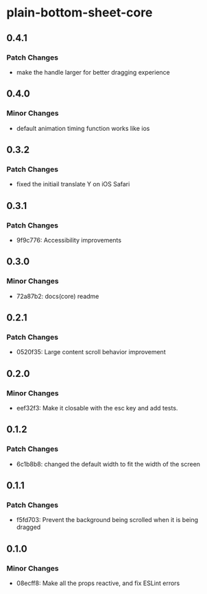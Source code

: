 # plain-bottom-sheet-core

## 0.4.1

### Patch Changes

- make the handle larger for better dragging experience

## 0.4.0

### Minor Changes

- default animation timing function works like ios

## 0.3.2

### Patch Changes

- fixed the initiail translate Y on iOS Safari

## 0.3.1

### Patch Changes

- 9f9c776: Accessibility improvements

## 0.3.0

### Minor Changes

- 72a87b2: docs(core) readme

## 0.2.1

### Patch Changes

- 0520f35: Large content scroll behavior improvement

## 0.2.0

### Minor Changes

- eef32f3: Make it closable with the esc key and add tests.

## 0.1.2

### Patch Changes

- 6c1b8b8: changed the default width to fit the width of the screen

## 0.1.1

### Patch Changes

- f5fd703: Prevent the background being scrolled when it is being dragged

## 0.1.0

### Minor Changes

- 08ecff8: Make all the props reactive, and fix ESLint errors

